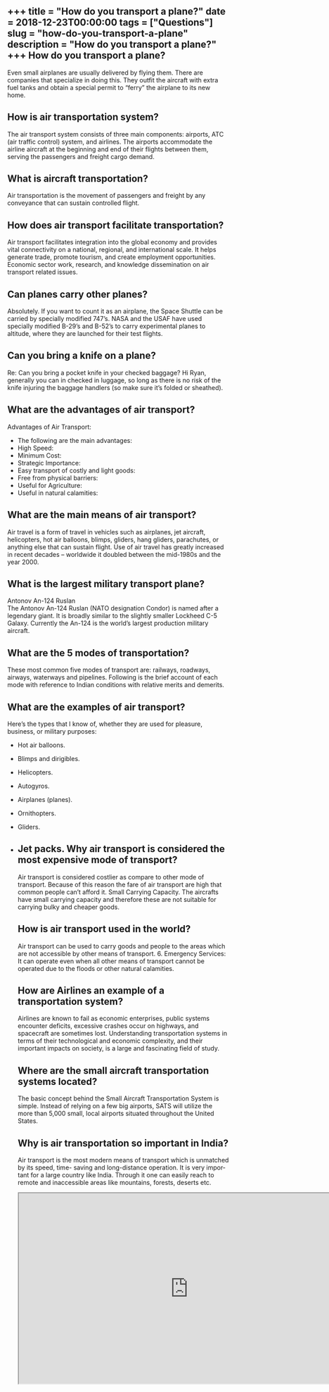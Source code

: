 +++
title = "How do you transport a plane?"
date = 2018-12-23T00:00:00
tags = ["Questions"]
slug = "how-do-you-transport-a-plane"
description = "How do you transport a plane?"
+++
How do you transport a plane?
-----------------------------

Even small airplanes are usually delivered by flying them. There are companies that specialize in doing this. They outfit the aircraft with extra fuel tanks and obtain a special permit to “ferry” the airplane to its new home.

How is air transportation system?
---------------------------------

The air transport system consists of three main components: airports, ATC (air traffic control) system, and airlines. The airports accommodate the airline aircraft at the beginning and end of their flights between them, serving the passengers and freight cargo demand.

What is aircraft transportation?
--------------------------------

Air transportation is the movement of passengers and freight by any conveyance that can sustain controlled flight.

How does air transport facilitate transportation?
-------------------------------------------------

Air transport facilitates integration into the global economy and provides vital connectivity on a national, regional, and international scale. It helps generate trade, promote tourism, and create employment opportunities. Economic sector work, research, and knowledge dissemination on air transport related issues.

Can planes carry other planes?
------------------------------

Absolutely. If you want to count it as an airplane, the Space Shuttle can be carried by specially modified 747’s. NASA and the USAF have used specially modified B-29’s and B-52’s to carry experimental planes to altitude, where they are launched for their test flights.

Can you bring a knife on a plane?
---------------------------------

Re: Can you bring a pocket knife in your checked baggage? Hi Ryan, generally you can in checked in luggage, so long as there is no risk of the knife injuring the baggage handlers (so make sure it’s folded or sheathed).

What are the advantages of air transport?
-----------------------------------------

Advantages of Air Transport:

- The following are the main advantages:
- High Speed:
- Minimum Cost:
- Strategic Importance:
- Easy transport of costly and light goods:
- Free from physical barriers:
- Useful for Agriculture:
- Useful in natural calamities:

What are the main means of air transport?
-----------------------------------------

Air travel is a form of travel in vehicles such as airplanes, jet aircraft, helicopters, hot air balloons, blimps, gliders, hang gliders, parachutes, or anything else that can sustain flight. Use of air travel has greatly increased in recent decades – worldwide it doubled between the mid-1980s and the year 2000.

What is the largest military transport plane?
---------------------------------------------

Antonov An-124 Ruslan  
The Antonov An-124 Ruslan (NATO designation Condor) is named after a legendary giant. It is broadly similar to the slightly smaller Lockheed C-5 Galaxy. Currently the An-124 is the world’s largest production military aircraft.

What are the 5 modes of transportation?
---------------------------------------

These most common five modes of transport are: railways, roadways, airways, waterways and pipelines. Following is the brief account of each mode with reference to Indian conditions with relative merits and demerits.

What are the examples of air transport?
---------------------------------------

Here’s the types that I know of, whether they are used for pleasure, business, or military purposes:

- Hot air balloons.
- Blimps and dirigibles.
- Helicopters.
- Autogyros.
- Airplanes (planes).
- Ornithopters.
- Gliders.
- Jet packs. Why air transport is considered the most expensive mode of transport?
    ---------------------------------------------------------------------
    
    Air transport is considered costlier as compare to other mode of transport. Because of this reason the fare of air transport are high that common people can’t afford it. Small Carrying Capacity. The aircrafts have small carrying capacity and therefore these are not suitable for carrying bulky and cheaper goods.
    
    How is air transport used in the world?
    ---------------------------------------
    
    Air transport can be used to carry goods and people to the areas which are not accessible by other means of transport. 6. Emergency Services: It can operate even when all other means of transport cannot be operated due to the floods or other natural calamities.
    
    How are Airlines an example of a transportation system?
    -------------------------------------------------------
    
    Airlines are known to fail as economic enterprises, public systems encounter deficits, excessive crashes occur on highways, and spacecraft are sometimes lost. Understanding transportation systems in terms of their technological and economic complexity, and their important impacts on society, is a large and fascinating field of study.
    
    Where are the small aircraft transportation systems located?
    ------------------------------------------------------------
    
    The basic concept behind the Small Aircraft Transportation System is simple. Instead of relying on a few big airports, SATS will utilize the more than 5,000 small, local airports situated throughout the United States.
    
    Why is air transportation so important in India?
    ------------------------------------------------
    
    Air transport is the most modern means of transport which is unmatched by its speed, time- saving and long-distance operation. It is very impor­tant for a large country like India. Through it one can easily reach to remote and inaccessible areas like mountains, forests, deserts etc.
    
    <iframe allow="accelerometer; autoplay; clipboard-write; encrypted-media; gyroscope; picture-in-picture" allowfullscreen="" class="__youtube_prefs__  epyt-is-override  no-lazyload" data-no-lazy="1" data-origheight="433" data-origwidth="770" data-skipgform_ajax_framebjll="" height="433" id="_ytid_91246" loading="lazy" src="https://www.youtube.com/embed/Pq_SPOwYu7A?enablejsapi=1&autoplay=0&cc_load_policy=0&cc_lang_pref=&iv_load_policy=1&loop=0&modestbranding=0&rel=1&fs=1&playsinline=0&autohide=2&theme=dark&color=red&controls=1&" title="YouTube player" width="770"></iframe>
